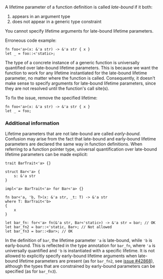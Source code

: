A lifetime parameter of a function definition is called *late-bound* if it both:

1. appears in an argument type
2. does not appear in a generic type constraint

You cannot specify lifetime arguments for late-bound lifetime parameters.

Erroneous code example:

```compile_fail,E0794
fn foo<'a>(x: &'a str) -> &'a str { x }
let _ = foo::<'static>;
```

The type of a concrete instance of a generic function is universally quantified
over late-bound lifetime parameters. This is because we want the function to
work for any lifetime instantiated for the late-bound lifetime parameter, no
matter where the function is called. Consequently, it doesn't make sense to
specify arguments for late-bound lifetime parameters, since they are not
resolved until the function's call site(s).

To fix the issue, remove the specified lifetime:

```
fn foo<'a>(x: &'a str) -> &'a str { x }
let _ = foo;
```

### Additional information

Lifetime parameters that are not late-bound are called *early-bound*.
Confusion may arise from the fact that late-bound and early-bound
lifetime parameters are declared the same way in function definitions.
When referring to a function pointer type, universal quantification over
late-bound lifetime parameters can be made explicit:

```
trait BarTrait<'a> {}

struct Bar<'a> {
    s: &'a str
}

impl<'a> BarTrait<'a> for Bar<'a> {}

fn bar<'a, 'b, T>(x: &'a str, _t: T) -> &'a str
where T: BarTrait<'b>
{
    x
}

let bar_fn: for<'a> fn(&'a str, Bar<'static>) -> &'a str = bar; // OK
let bar_fn2 = bar::<'static, Bar>; // Not allowed
let bar_fn3 = bar::<Bar>; // OK
```

In the definition of `bar`, the lifetime parameter `'a` is late-bound, while
`'b` is early-bound. This is reflected in the type annotation for `bar_fn`,
where `'a` is universally quantified and `'b` is instantiated with a specific
lifetime. It is not allowed to explicitly specify early-bound lifetime
arguments when late-bound lifetime parameters are present (as for `bar_fn2`,
see [issue #42868](https://github.com/rust-lang/rust/issues/42868)), although
the types that are constrained by early-bound parameters can be specified (as
for `bar_fn3`).
